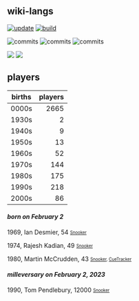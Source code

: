 ## wiki-langs
[![update](https://github.com/dreamerminsk/wiki-langs/actions/workflows/update-tables.yml/badge.svg)](https://github.com/dreamerminsk/wiki-langs/actions/workflows/update-tables.yml)
[![build](https://github.com/dreamerminsk/wiki-langs/actions/workflows/build.yml/badge.svg)](https://github.com/dreamerminsk/wiki-langs/actions/workflows/build.yml)

![commits](https://img.shields.io/github/commit-activity/y/dreamerminsk/wiki-langs)
![commits](https://img.shields.io/github/commit-activity/m/dreamerminsk/wiki-langs)
![commits](https://img.shields.io/github/commit-activity/w/dreamerminsk/wiki-langs)

![](https://img.shields.io/github/languages/code-size/dreamerminsk/wiki-langs)
![](https://img.shields.io/github/repo-size/dreamerminsk/wiki-langs)

## players
| births | players |
| :----: | ------: |
| 0000s | 2665 |
| 1930s | 2 |
| 1940s | 9 |
| 1950s | 13 |
| 1960s | 52 |
| 1970s | 144 |
| 1980s | 175 |
| 1990s | 218 |
| 2000s | 86 |

#### ***born on February  2***
1969, Ian Desmier, 54 <sub><sup>[Snooker](http://www.snooker.org/res/index.asp?player=2493)</sup></sub>

1974, Rajesh Kadian, 49 <sub><sup>[Snooker](http://www.snooker.org/res/index.asp?player=2485)</sup></sub>

1980, Martin McCrudden, 43 <sub><sup>[Snooker](http://www.snooker.org/res/index.asp?player=427), [CueTracker](http://cuetracker.net/Players/martin-mccrudden/)</sup></sub>


#### ***milleversary on February  2, 2023***
1990, Tom Pendlebury, 12000 <sub><sup>[Snooker](http://www.snooker.org/res/index.asp?player=2503)</sup></sub>



